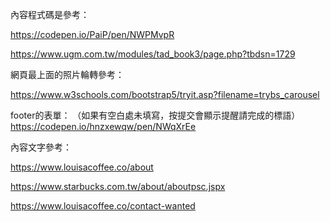 內容程式碼是參考：

https://codepen.io/PaiP/pen/NWPMvpR

https://www.ugm.com.tw/modules/tad_book3/page.php?tbdsn=1729

網頁最上面的照片輪轉參考：

https://www.w3schools.com/bootstrap5/tryit.asp?filename=trybs_carousel

footer的表單：
（如果有空白處未填寫，按提交會顯示提醒請完成的標語）
https://codepen.io/hnzxewqw/pen/NWqXrEe 

內容文字參考：

https://www.louisacoffee.co/about 

https://www.starbucks.com.tw/about/aboutpsc.jspx 

https://www.louisacoffee.co/contact-wanted

